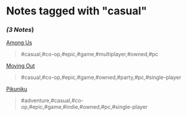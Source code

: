 # Notes tagged with "casual"

### _(3 Notes_)

[Among Us](./../Among%20Us.html)
> #casual,#co-op,#epic,#game,#multiplayer,#owned,#pc

[Moving Out](./../Moving%20Out.html)
> #casual,#co-op,#epic,#game,#owned,#party,#pc,#single-player

[Pikuniku](./../Pikuniku.html)
> #adventure,#casual,#co-op,#epic,#game,#indie,#owned,#pc,#single-player

